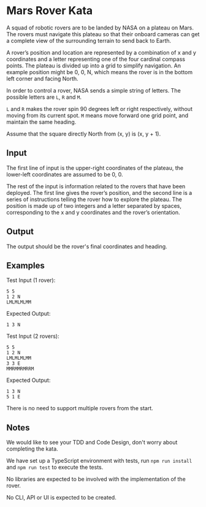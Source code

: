 # Mars Rover Kata
A squad of robotic rovers are to be landed by NASA on a plateau on Mars. The rovers must navigate this plateau so that their onboard cameras can get a complete view of the surrounding terrain to send back to Earth.

A rover’s position and location are represented by a combination of x and y coordinates and a letter representing one of the four cardinal compass points. The plateau is divided up into a grid to simplify navigation. An example position might be 0, 0, N, which means the rover is in the bottom left corner and facing North.

In order to control a rover, NASA sends a simple string of letters. The possible letters are `L`, `R` and `M`. 

`L` and `R` makes the rover spin 90 degrees left or right respectively, without moving from its current spot. `M` means move forward one grid point, and maintain the same heading.

Assume that the square directly North from (x, y) is (x, y + 1).

## Input
The first line of input is the upper-right coordinates of the plateau, the lower-left coordinates are assumed to be 0, 0.

The rest of the input is information related to the rovers that have been deployed. The first line gives the rover’s position, and the second line is a series of instructions telling the rover how to explore the plateau. The position is made up of two integers and a letter separated by spaces, corresponding to the x and y coordinates and the rover’s orientation.

## Output
The output should be the rover's final coordinates and heading.

## Examples
Test Input (1 rover): 
```
5 5
1 2 N
LMLMLMLMM
```

Expected Output:
```
1 3 N
```

Test Input (2 rovers):
```
5 5
1 2 N
LMLMLMLMM
3 3 E
MMRMMRMRRM
```

Expected Output:
```
1 3 N
5 1 E
```

There is no need to support multiple rovers from the start.

## Notes

We would like to see your TDD and Code Design, don't worry about completing the kata.

We have set up a TypeScript environment with tests, run `npm run install` and `npm run test` to execute the tests.

No libraries are expected to be involved with the implementation of the rover.

No CLI, API or UI is expected to be created.
